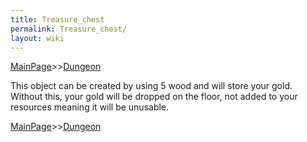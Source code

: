 ```yaml
---
title: Treasure_chest
permalink: Treasure_chest/
layout: wiki
---
```


[MainPage](/keeperrl_wiki/ "wikilink")>>[Dungeon](/keeperrl_wiki/Dungeon "wikilink")

This object can be created by using 5 wood and will store your gold.
Without this, your gold will be dropped on the floor, not added to your
resources meaning it will be unusable.

[MainPage](/keeperrl_wiki/ "wikilink")>>[Dungeon](/keeperrl_wiki/Dungeon "wikilink")

